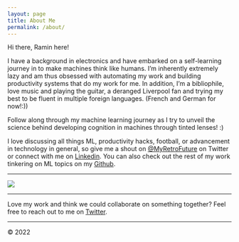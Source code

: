 ```yaml
---
layout: page
title: About Me
permalink: /about/
---
```


Hi there, Ramin here!

I have a background in electronics and have embarked on a self-learning journey in to make machines think like humans. I’m inherently extremely lazy and am thus obsessed with automating my work and building productivity systems that do my work for me. In addition, I’m a bibliophile, love music and playing the guitar, a deranged Liverpool fan and trying my best to be fluent in multiple foreign languages. (French and German for now!:))

Follow along through my machine learning journey as I try to unveil the science behind developing cognition in machines through tinted lenses! :)

I love discussing all things ML, productivity hacks, football, or advancement in technology in general, so give me a shout on [@MyRetroFuture](https://twitter.com/MyRetroFuture) on Twitter or connect with me on [Linkedin](https://www.linkedin.com/in/ramin-beravat/). You can also check out the rest of my work tinkering on ML topics on my [Github](https://github.com/RaminParker).

---

![]({{site.baseurl}}/images/profile_pic.jpg)

---
Love my work and think we could collaborate on something together? Feel free to reach out to me on [Twitter](https://twitter.com/MyRetroFuture).

---
© 2022
